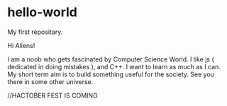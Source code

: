 # hello-world
My first repositary.

Hi Aliens!

I am a noob who gets fascinated by Computer Science World.
I like js ( dedicated in doing mistakes ), and C++.
I want to learn as much as I can.
My short term aim is to build something useful for the society.
See you there in some other universe.

//HACTOBER FEST IS COMING
